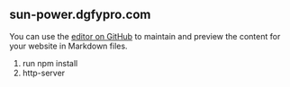 ## sun-power.dgfypro.com

You can use the [editor on GitHub](https://github.com/dgfypro/sun-power/edit/master/README.md) to maintain and preview the content for your website in Markdown files.

1. run npm install
2. http-server
